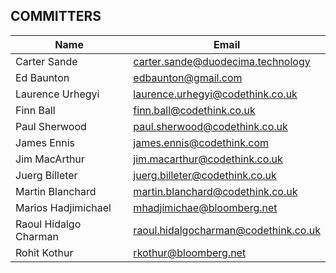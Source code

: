 ## COMMITTERS

| Name | Email |
| -------- | -------- | 
|  Carter Sande  | <carter.sande@duodecima.technology> |
|  Ed Baunton  | <edbaunton@gmail.com> |
|  Laurence Urhegyi  | <laurence.urhegyi@codethink.co.uk> |
|  Finn Ball  | <finn.ball@codethink.co.uk> |
|  Paul Sherwood  | <paul.sherwood@codethink.co.uk> |
|  James Ennis  | <james.ennis@codethink.com> |
|  Jim MacArthur  | <jim.macarthur@codethink.co.uk> |
|  Juerg Billeter  | <juerg.billeter@codethink.co.uk> |
|  Martin Blanchard  | <martin.blanchard@codethink.co.uk> |
|  Marios Hadjimichael  | <mhadjimichae@bloomberg.net> |
|  Raoul Hidalgo Charman  | <raoul.hidalgocharman@codethink.co.uk> |
|  Rohit Kothur  |  <rkothur@bloomberg.net> |
